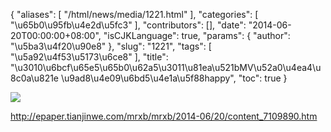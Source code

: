 {
    "aliases": [
        "/html/news/media/1221.html"
    ],
    "categories": [
        "\u65b0\u95fb\u4e2d\u5fc3"
    ],
    "contributors": [],
    "date": "2014-06-20T00:00:00+08:00",
    "isCJKLanguage": true,
    "params": {
        "author": "\u5ba3\u4f20\u90e8"
    },
    "slug": "1221",
    "tags": [
        "\u5a92\u4f53\u5173\u6ce8"
    ],
    "title": "\u3010\u6bcf\u65e5\u65b0\u62a5\u3011\u81ea\u521bMV\u52a0\u4ea4\u8c0a\u821e \u9ad8\u4e09\u6bd5\u4e1a\u5f88happy",
    "toc": true
}

![](https://cdn.tfls.online/mirror/full/68dd0c92faaacb54333ba2a3c32109bf30e39eee.jpg)




<http://epaper.tianjinwe.com/mrxb/mrxb/2014-06/20/content_7109890.htm>


